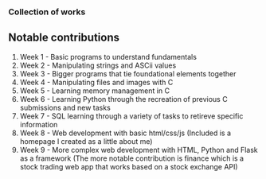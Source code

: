 ### Collection of works 

## Notable contributions

1. Week 1 - Basic programs to understand fundamentals
2. Week 2 - Manipulating strings and ASCii values
3. Week 3 - Bigger programs that tie foundational elements together
4. Week 4 - Manipulating files and images with C
5. Week 5 - Learning memory management in C
6. Week 6 - Learning Python through the recreation of previous C submissions and new tasks
7. Week 7 - SQL learning through a variety of tasks to retireve specific information
8. Week 8 - Web development with basic html/css/js (Included is a homepage I created as a little about me)
9. Week 9 - More complex web development with HTML, Python and Flask as a framework (The more notable contribution is finance which is a stock trading web app that works based on a stock exchange API)
    
